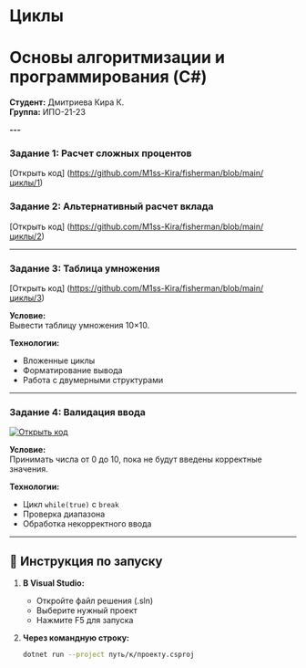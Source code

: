# Циклы
# Основы алгоритмизации и программирования (C#)

**Студент:** Дмитриева Кира К.  
**Группа:** ИПО-21-23    

**---**

### Задание 1: Расчет сложных процентов
[Открыть код] (https://github.com/M1ss-Kira/fisherman/blob/main/циклы/1)


### Задание 2: Альтернативный расчет вклада
[Открыть код] (https://github.com/M1ss-Kira/fisherman/blob/main/циклы/2)


---

### Задание 3: Таблица умножения
[Открыть код] (https://github.com/M1ss-Kira/fisherman/blob/main/циклы/3)

**Условие:**  
Вывести таблицу умножения 10×10.

**Технологии:**
- Вложенные циклы
- Форматирование вывода
- Работа с двумерными структурами

---

### Задание 4: Валидация ввода
[![Открыть код](https://img.shields.io/badge/Код-Валидация_ввода-DC143C)](https://github.com/FallCracka/chalenge/blob/main/%D1%86%D0%B8%D0%BA%D0%BB%D1%8B/%D1%83%D0%BF%D1%80%D0%B0%D0%B6%D0%BD%D0%B5%D0%BD%D0%B8%D0%B5%204.cs)

**Условие:**  
Принимать числа от 0 до 10, пока не будут введены корректные значения.

**Технологии:**
- Цикл `while(true)` с `break`
- Проверка диапазона
- Обработка некорректного ввода

---

## 🚀 Инструкция по запуску

1. **В Visual Studio:**
   - Откройте файл решения (.sln)
   - Выберите нужный проект
   - Нажмите F5 для запуска

2. **Через командную строку:**
   ```bash
   dotnet run --project путь/к/проекту.csproj
